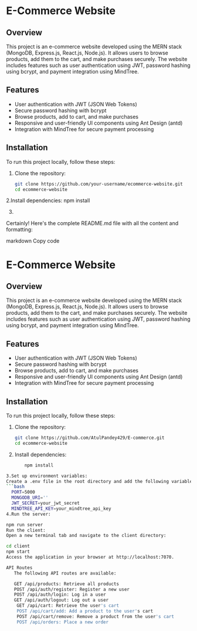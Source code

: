 # E-Commerce Website

## Overview
This project is an e-commerce website developed using the MERN stack (MongoDB, Express.js, React.js, Node.js). It allows users to browse products, add them to the cart, and make purchases securely. The website includes features such as user authentication using JWT, password hashing using bcrypt, and payment integration using MindTree.

## Features
- User authentication with JWT (JSON Web Tokens)
- Secure password hashing with bcrypt
- Browse products, add to cart, and make purchases
- Responsive and user-friendly UI components using Ant Design (antd)
- Integration with MindTree for secure payment processing

## Installation
To run this project locally, follow these steps:

1. Clone the repository:
   ```bash
   git clone https://github.com/your-username/ecommerce-website.git
   cd ecommerce-website
2.Install dependencies:
  npm install

  3.
Certainly! Here's the complete README.md file with all the content and formatting:

markdown
Copy code
# E-Commerce Website

## Overview
This project is an e-commerce website developed using the MERN stack (MongoDB, Express.js, React.js, Node.js). It allows users to browse products, add them to the cart, and make purchases securely. The website includes features such as user authentication using JWT, password hashing using bcrypt, and payment integration using MindTree.

## Features
- User authentication with JWT (JSON Web Tokens)
- Secure password hashing with bcrypt
- Browse products, add to cart, and make purchases
- Responsive and user-friendly UI components using Ant Design (antd)
- Integration with MindTree for secure payment processing

## Installation
To run this project locally, follow these steps:

1. Clone the repository:
   ```bash
   git clone https://github.com/AtulPandey429/E-commerce.git
   cd ecommerce-website
2. Install dependencies:
```bash
       npm install

3.Set up environment variables:
Create a .env file in the root directory and add the following variables:
```bash
  PORT=5000
  MONGODB_URI=''
  JWT_SECRET=your_jwt_secret
  MINDTREE_API_KEY=your_mindtree_api_key
4.Run the server:

npm run server
Run the client:
Open a new terminal tab and navigate to the client directory:

cd client
npm start
Access the application in your browser at http://localhost:7070.

API Routes
   The following API routes are available:

   GET /api/products: Retrieve all products
   POST /api/auth/register: Register a new user
   POST /api/auth/login: Log in a user
   GET /api/auth/logout: Log out a user
    GET /api/cart: Retrieve the user's cart
    POST /api/cart/add: Add a product to the user's cart
    POST /api/cart/remove: Remove a product from the user's cart
    POST /api/orders: Place a new order
